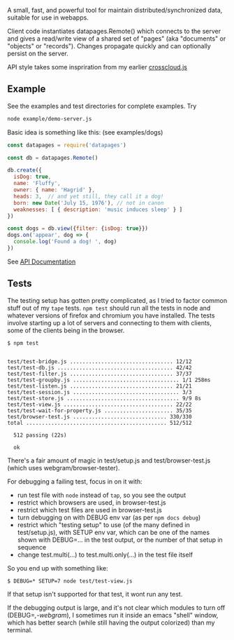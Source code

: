 
A small, fast, and powerful tool for maintain distributed/synchronized
data, suitable for use in webapps.

Client code instantiates datapages.Remote() which connects to the
server and gives a read/write view of a shared set of "pages" (aka
"documents" or "objects" or "records").  Changes propagate quickly and
can optionally persist on the server.

API style takes some inspriration from my earlier
[crosscloud.js](https://github.com/sandhawke/crosscloud.js/blob/master/doc/planned-api.md)

## Example

See the examples and test directories for complete examples.  Try
```sh
node example/demo-server.js
```

Basic idea is something like this: (see examples/dogs)

```js
const datapages = require('datapages')

const db = datapages.Remote()

db.create({
  isDog: true,
  name: 'Fluffy',
  owner: { name: 'Hagrid' },
  heads: 3,  // and yet still, they call it a dog!
  born: new Date('July 15, 1976'), // not in canon
  weaknesses: [ { description: 'music induces sleep' } ]
})

const dogs = db.view({filter: {isDog: true}})
dogs.on('appear', dog => {
  console.log('Found a dog! ', dog)
})
```

See [API Documentation](https://sandhawke.github.io/datapages/docs/api.html)

## Tests

The testing setup has gotten pretty complicated, as I tried to factor
common stuff out of my `tape` tests.  `npm test` should run all the
tests in node and whatever versions of firefox and chromium you have
installed.  The tests involve starting up a lot of servers and
connecting to them with clients, some of the clients being in the
browser.

```shell
$ npm test


test/test-bridge.js ................................. 12/12
test/test-db.js ..................................... 42/42
test/test-filter.js ................................. 37/37
test/test-groupby.js .................................. 1/1 258ms
test/test-listen.js ................................. 21/21
test/test-session.js .................................. 3/3
test/test-store.js .................................... 9/9 8s
test/test-view.js ................................... 22/22
test/test-wait-for-property.js ...................... 35/35
test/browser-test.js .............................. 330/330
total ............................................. 512/512

  512 passing (22s)

  ok
```

There's a fair amount of magic in test/setup.js and
test/browser-test.js (which uses webgram/browser-tester).

For debugging a failing test, focus in on it with:
* run test file with `node` instead of `tap`, so you see the output
* restrict which browsers are used, in browser-test.js
* restrict which test files are used in browser-test.js
* turn debugging on with DEBUG env var (as per `npm docs debug`)
* restrict which "testing setup" to use (of the many defined in test/setup.js), with SETUP env var, which can be one of the names shown with DEBUG=... in the test output, or the number of that setup in sequence
* change test.multi(...) to test.multi.only(...) in the test file itself

So you end up with something like:

```shell
$ DEBUG=* SETUP=7 node test/test-view.js
```

If that setup isn't supported for that test, it wont run any test.

If the debugging output is large, and it's not clear which modules to
turn off (DEBUG=*,-webgram*), I sometimes run it inside an emacs
"shell" window, which has better search (while still having the output
colorized) than my terminal.